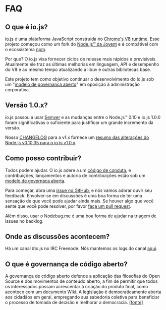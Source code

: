 # FAQ

## O que é io.js?

[io.js](https://github.com/iojs/io.js) é uma plataforma JavaScript construída no [Chrome's V8 runtime](http://code.google.com/p/v8/). Esse projeto começou como um fork do [Node.js™ da Joyent](https://nodejs.org/) e é compátivel com o ecossistema [npm](https://www.npmjs.org/).

Por que? O io.js visa fornecer ciclos de release mais rápidos e previsíveis. Atualmente ele traz as últimas melhorias em linguagem, API e desempenho do V8 e ao mesmo tempo atualizando a libuv e outras bibliotecas base.

Este projeto tem como objetivo continuar o desenvolvimento do io.js sob um "[modelo de governança aberto](https://github.com/iojs/io.js/blob/v1.x/GOVERNANCE.md#readme)" em oposição à administração corporativa.

## Versão 1.0.x?

io.js passou a usar [Semver](http://semver.org/lang/pt-BR/) e as mudanças entre o Node.js™ 0.10 e io.js 1.0.0 foram significativas o suficiente para justificar um grande incremento da versão.

Nosso [CHANGELOG](https://github.com/iojs/io.js/blob/v1.x/CHANGELOG.md) para a v1.x fornece um [resumo das alterações do Node.js v0.10.35 para o io.js v1.0.x](https://github.com/iojs/io.js/blob/v1.x/CHANGELOG.md#summary-of-changes-from-nodejs-v01035-to-iojs-v100).

## Como posso contribuir?

Todos podem ajudar. O io.js adere a um [código de conduta](https://github.com/iojs/io.js/blob/v1.x/CONTRIBUTING.md#code-of-conduct), e contribuições, lançamentos e autoria de contribuições estão sob um [modelo de governaça aberta](https://github.com/iojs/io.js/blob/v1.x/GOVERNANCE.md#readme).

Para começar, abra uma [issue no GitHub](https://github.com/iojs/io.js/issues), e nós vamos adorar ouvir seu feedback.
Envolver-se em discussões é uma boa forma de ter uma sensação de que você pode ajudar ainda mais. Se houver algo que você sente que você pode resolver, por favor [faça um pull request](https://github.com/iojs/io.js/blob/v1.x/CONTRIBUTING.md#code-contributions).

Além disso, usar o [Nodebug.me](http://nodebug.me/) é uma boa forma de ajudar na triagem de issues no backlog.

## Onde as discussões acontecem?

Há um canal #io.js no IRC Freenode. Nós mantemos os logs do canal [aqui](http://logs.libuv.org/io.js/latest).

## O que é governança de código aberto?

A governança de código aberto defende a aplicação das filosofias do Open Source e dos movimentos de conteúdo aberto, a fim de permitir que todos os interessados possam acrescentar à criação do produto final, como acontece com um documento Wiki. A legislação é democraticamente aberta aos cidadãos em geral, empregando sua sabedoria coletiva para beneficiar o processo de tomada de decisão e melhorar a democracia. [[fonte]](https://en.wikipedia.org/wiki/Open-source_governance)
